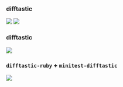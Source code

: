 ### difftastic

![](img/add_wrap.png) <!-- .element class="fragment" style="width: 50%" -->
![](img/reformat.png) <!-- .element class="fragment" style="width: 75%" -->


### difftastic

![](img/difftastic.png) <!-- .element style="width: 50%" -->


### `difftastic-ruby` + `minitest-difftastic`

![](img/nested_objects.png) <!-- .element style="width: 75%" -->
